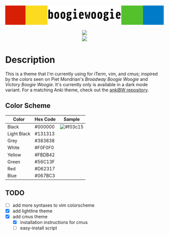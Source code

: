 ![boogiewoogie](screenshots/boogiewoogieheader.png)
<p align="center">
<img src="https://img.shields.io/github/last-commit/capaldo/boogiewoogie.svg?color=Black&label=Last%20Updated&style=for-the-badge"></img>
<br>
<img src="https://img.shields.io/github/issues/capaldo/boogiewoogie.svg?style=for-the-badge"></img>
</p>

# Description
This is a theme that I'm currently using for iTerm, vim, and cmus; inspired by the colors seen on Piet Mondrian's *Broadway Boogie Woogie* and *Victory Boogie Woogie*. It's currently only is available in a dark mode variant. For a matching Anki theme, check out the [ankiBW repository](https://github.com/capaldo/ankiBW).

## Color Scheme 


    
| Color        | Hex Code |Sample
| ------------ | -------- |-------------------------------------------------------------|
| Black        | #000000  |<span align="center">![#f03c15](https://placehold.it/30/f03c15/000000?text=+)</span>|
| Light Black  | #131313  |                                           |
| Grey         | #383838  |                                           |
| White        | #F0F0F0  |                                           |
| Yellow       | #FBDB42  |                                           |
| Green        | #56C13F  |                                           |
| Red          | #D62317  |                                           |
| Blue         | #067BC3  |                                           |

</p>

## TODO
- [ ] add more syntaxes to vim colorscheme
- [x] add lightline theme
- [x] add cmus theme
    - [x] installation instructions for cmus
    - [ ] easy-install script
